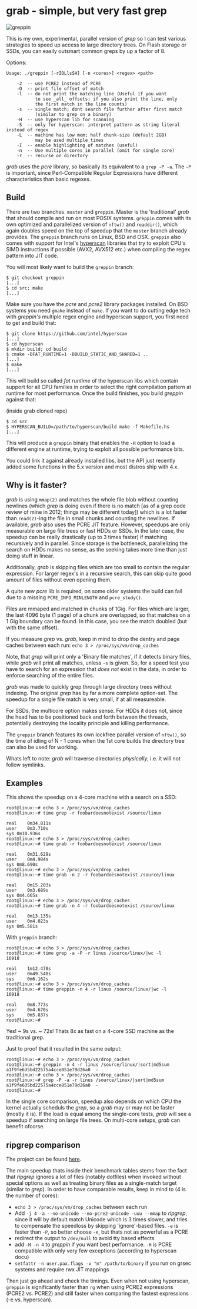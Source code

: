 grab - simple, but very fast grep
=================================


![greppin](https://github.com/stealth/grab/blob/greppin/pic/greppin.jpg)


This is my own, experimental, parallel version of _grep_ so I can test
various strategies to speed up access to large directory trees.
On Flash storage or SSDs, you can easily outsmart common greps by up
a factor of 8.

Options:

```
Usage: ./greppin [-rIOLlsSH] [-n <cores>] <regex> <path>

	-2	-- use PCRE2 instead of PCRE
	-O	-- print file offset of match
	-l	-- do not print the matching line (Useful if you want
		   to see _all_ offsets; if you also print the line, only
		   the first match in the line counts)
	-s	-- single match; dont search file further after first match
		   (similar to grep on a binary)
	-H	-- use hyperscan lib for scanning
	-S	-- only for hyperscan: interpret pattern as string literal instead of regex
	-L	-- machine has low mem; half chunk-size (default 2GB)
		   may be used multiple times
	-I	-- enable highlighting of matches (useful)
	-n	-- Use multiple cores in parallel (omit for single core)
	-r	-- recurse on directory
```


_grab_ uses the _pcre_ library, so basically its equivalent to a `grep -P -a`.
The `-P` is important, since Perl-Compatible Regular Expressions have different
characteristics than basic regexes.


Build
-----

There are two branches. `master` and `greppin`. Master is the 'traditional'
*grab* that should compile and run on most POSIX systems. `greppin` comes with
its own optimized and parallelized version of `nftw()` and `readdir()`, which
again doubles speed on the top of speedup that the `master` branch already
provides. The `greppin` branch runs on Linux, BSD and OSX. `greppin` also comes
with support for Intel's [hyperscan](https://www.hyperscan.io) libraries that try
to exploit CPU's SIMD instructions if possible (AVX2, AVX512 etc.) when compiling
the regex pattern into JIT code.

You will most likely want to build the `greppin` branch:

```
$ git checkout greppin
[...]
$ cd src; make
[...]
```

Make sure you have the *pcre* and *pcre2* library packages installed.
On BSD systems you need `gmake` instead of `make`.
If you want to do cutting edge tech with _greppin's_ multiple regex engine and hyperscan
support, you first need to get and build that:

```
$ git clone https://github.com/intel/hyperscan
[...]
$ cd hyperscan
$ mkdir build; cd build
$ cmake -DFAT_RUNTIME=1 -DBUILD_STATIC_AND_SHARED=1 ..
[...]
$ make
[...]
```

This will build so called *fat runtime* of the hyperscan libs which contain support
for all CPU families in order to select the right compilation pattern at runtime
for most performance. Once the build finishes, you build _greppin_ against that:

(inside grab cloned repo)
```
$ cd src
$ HYPERSCAN_BUILD=/path/to/hyperscan/build make -f Makefile.hs
[...]
```

This will produce a `greppin` binary that enables the `-H` option to load
a different engine at runtime, trying to exploit all possible performance bits.

You could link it against already installed libs, but the API just recently
added some functions in the 5.x version and most distros ship with 4.x.


Why is it faster?
-----------------

_grab_ is using `mmap(2)` and matches the whole file blob
without counting newlines (which _grep_ is doing even if there is no match
[as of a grep code review of mine in 2012; things may be different today])
which is a lot faster than `read(2)`-ing the file in small chunks and counting the
newlines. If available, _grab_ also uses the PCRE JIT feature.
However, speedups are only measurable on large file trees or fast HDDs or SSDs.
In the later case, the speedup can be really drastically (up to 3 times faster)
if matching recursively and in parallel. Since storage is the bottleneck,
parallelizing the search on HDDs makes no sense, as the seeking takes more time
than just doing stuff in linear.

Additionally, _grab_ is skipping files which are too small to contain the
regular expression. For larger regex's in a recursive search, this can
skip quite good amount of files without even opening them.

A quite new *pcre* lib is required, on some older systems the build can fail
due to a missing `PCRE_INFO_MINLENGTH` and `pcre_study()`.

Files are mmaped and matched in chunks of 1Gig. For files which are larger,
the last 4096 byte (1 page) of a chunk are overlapped, so that matches on a 1 Gig
boundary can be found. In this case, you see the match doubled (but with the
same offset).

If you measure _grep_ vs. _grab_, keep in mind to drop the dentry and page
caches between each run: `echo 3 > /proc/sys/vm/drop_caches`

Note, that _grep_ will print only a 'Binary file matches', if it detects binary
files, while _grab_ will print all matches, unless `-s` is given. So, for a
speed test you have to search for an expression that *does not* exist in the data,
in order to enforce searching of the entire files.

_grab_ was made to quickly grep through large directory trees without indexing.
The original _grep_ has by far a more complete option-set. The speedup
for a single file match is very small, if at all measureable.

For SSDs, the multicore option makes sense. For HDDs it does not, since
the head has to be positioned back and forth between the threads, potentially
destroying the locality principle and killing performance.

The `greppin` branch features its own lockfree parallel version of `nftw()`, so the time
of idling of N - 1 cores when the 1st core builds the directory tree can also
be used for working.

Whats left to note: _grab_ will traverse directories _physically_, i.e. it will not follow
symlinks.


Examples
--------

This shows the speedup on a 4-core machine with a search on a SSD:


```
root@linux:~# echo 3 > /proc/sys/vm/drop_caches
root@linux:~# time grep -r foobardoesnotexist /source/linux

real	0m34.811s
user	0m3.710s
sys	0m10.936s
root@linux:~# echo 3 > /proc/sys/vm/drop_caches
root@linux:~# time grab -r foobardoesnotexist /source/linux

real	0m31.629s
user	0m4.984s
sys	0m8.690s
root@linux:~# echo 3 > /proc/sys/vm/drop_caches
root@linux:~# time grab -n 2 -r foobardoesnotexist /source/linux

real	0m15.203s
user	0m3.689s
sys	0m4.665s
root@linux:~# echo 3 > /proc/sys/vm/drop_caches
root@linux:~# time grab -n 4 -r foobardoesnotexist /source/linux

real	0m13.135s
user	0m4.023s
sys	0m5.581s
```

With `greppin` branch:

```
root@linux:~# echo 3 > /proc/sys/vm/drop_caches
root@linux:~# time grep -a -P -r linus /source/linux/|wc -l
16918

real    1m12.470s
user    0m49.548s
sys     0m6.162s
root@linux:~# echo 3 > /proc/sys/vm/drop_caches
root@linux:~# time greppin -n 4 -r linus /source/linux/|wc -l
16918

real    0m8.773s
user    0m4.670s
sys     0m5.837s
root@linux:~#
```

Yes! ~ 9s vs. ~ 72s! Thats 8x as fast on a 4-core SSD machine as the traditional grep.

Just to proof that it resulted in the same output:

```
root@linux:~# echo 3 > /proc/sys/vm/drop_caches
root@linux:~# greppin -n 4 -r linus /source/linux/|sort|md5sum
a1f9fe635bd22575a4cce851e79d26a0  -
root@linux:~# echo 3 > /proc/sys/vm/drop_caches
root@linux:~# grep -P -a -r linus /source/linux/|sort|md5sum
a1f9fe635bd22575a4cce851e79d26a0  -
root@linux:~#
```


In the single core comparison, speedup also depends on which CPU the kernel
actually scheduls the _grep_, so a _grab_ may or may not be faster (mostly it is).
If the load is equal among the single-core tests, _grab_ will see a speedup if
searching on large file trees. On multi-core setups, _grab_ can benefit ofcorse.


ripgrep comparison
------------------

The project can be found [here](https://github.com/BurntSushi/ripgrep).

The main speedup thats inside their benchmark tables stems from the fact that _ripgrep_
ignores a lot of files (notably  dotfiles) when invoked without special options as well
as treating binary files as a single-match target (similar to _grep_). In order to have
comparable results, keep in mind to (4 is the number of cores):

* `echo 3 > /proc/sys/vm/drop_caches` between each run
* Add `-j 4 -a --no-unicode --no-pcre2-unicode -uuu --mmap` to _ripgrep_, since
  it will by default match Unicode which is 3 times slower, and tries to compensate
  the speedloss by skipping 'ignore'-based files. `-e` is faster than `-P`,
  so better choose `-e`, but thats not as powerful as a PCRE
* redirect the output to `/dev/null` to avoid tty based effects
* add `-H -n 4` to _greppin_ if you want best performance. `-H` is PCRE compatible
  with only very few exceptions (according to hyperscan docu)
* `setfattr -n user.pax.flags -v "m" /path/to/binary` if you run on grsec systems
  and require rwx JIT mappings

Then just go ahead and check the timings. Even when not using hyperscan, `greppin`
is significantly faster than `rg` when using PCRE2 expressions (PCRE2 vs. PCRE2)
and still faster when comparing the fastest expressions (-e vs. hyperscan).

